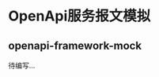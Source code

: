 <!-- title: OpenApi服务报文模拟 -->
<!-- type: openapi -->
<!-- author: qiubo -->
OpenApi服务报文模拟
====
openapi-framework-mock
----

待编写...